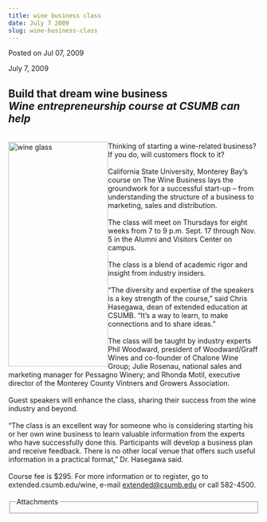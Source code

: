 ```yaml
---
title: wine business class
date: July 7 2009
slug: wine-business-class
---
```





<span class="date">Posted on Jul 07, 2009    </span>
<p>July 7, 2009</p>
<h2>Build that dream wine business<em><br>
Wine entrepreneurship course at CSUMB can help</br></em></h2>
<br>
<img alt="wine glass" height="451" src="http://news.csumb.edu/sites/default/files/65/igx_migrate/images/wine%20glass.jpg" style="float:left" width="200">Thinking of starting a
wine-related business?&#xA0; If you do, will customers flock to
it?<br>
<br>
California State University, Monterey Bay&#x2019;s course on The Wine
Business lays the groundwork for a successful start-up &#x2013; from
understanding the structure of a business to marketing, sales and
distribution.<br>
<br>
The class will meet on Thursdays for eight weeks from 7 to 9 p.m.
Sept. 17 through Nov. 5 in the Alumni and Visitors Center on
campus.<br>
<br>
The class is a blend of academic rigor and insight from industry
insiders.<br>
<br>
&#x201C;The diversity and expertise of the speakers is a key strength of
the course,&#x201D; said Chris Hasegawa, dean of extended education at
CSUMB. &#x201C;It&#x2019;s a way to learn, to make connections and to share
ideas.&#x201D;<br>
<br>
The class will be taught by industry experts Phil Woodward,
president of Woodward/Graff Wines and co-founder of Chalone Wine
Group; Julie Rosenau, national sales and marketing manager for
Pessagno Winery; and Rhonda Motil, executive director of the
Monterey County Vintners and Growers Association.<br>
<br>
Guest speakers will enhance the class, sharing their success from
the wine industry and beyond.<br>
<br>
&#x201C;The class is an excellent way for someone who is considering
starting his or her own wine business to learn valuable information
from the experts who have successfully done this. Participants will
develop a business plan and receive feedback. There is no other
local venue that offers such useful information in a practical
format,&#x201D; Dr. Hasegawa said.<br>
<br>
Course fee is $295. For more information or to register, go to
extended.csumb.edu/wine, e-mail <a href="mailto:extended@csumb.edu">extended@csumb.edu</a> or call
582-4500.<br>
<br>
<fieldset class="fieldgroup group-attachments">
<legend>Attachments</legend>
<div class="field field-type-emvideo field-field-attach-video">
<div class="field-items">
<div class="field-item odd">
<div class="emvideo emvideo-video emvideo-"/>
</div>
</div>
</div>
</fieldset>
</br></br></br></br></br></br></br></br></br></br></br></br></br></br></br></br></br></br></img></br>




